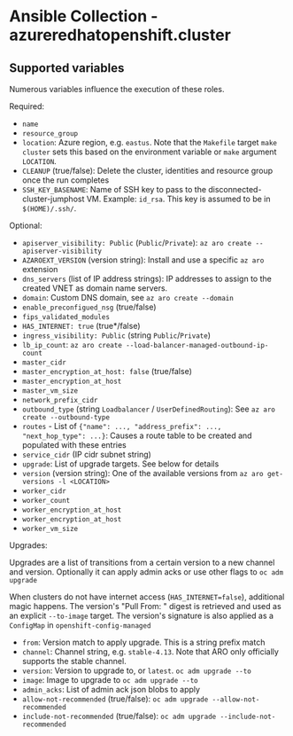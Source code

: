 # Ansible Collection - azureredhatopenshift.cluster

## Supported variables

Numerous variables influence the execution of these roles.

Required:

- `name`
- `resource_group`
- `location`: Azure region, e.g. `eastus`. Note that the `Makefile` target `make cluster` sets this based on the environment variable or `make` argument `LOCATION`.
- `CLEANUP` (true/false): Delete the cluster, identities and resource group once the run completes
- `SSH_KEY_BASENAME`: Name of SSH key to pass to the disconnected-cluster-jumphost VM. Example: `id_rsa`. This key is assumed to be in `$(HOME)/.ssh/`.

Optional:

- `apiserver_visibility: Public` (`Public`/`Private`): `az aro create --apiserver-visibility`
- `AZAROEXT_VERSION` (version string): Install and use a specific `az aro` extension
- `dns_servers` (list of IP address strings): IP addresses to assign to the created VNET as domain name servers.
- `domain`: Custom DNS domain, see `az aro create --domain`
- `enable_preconfigued_nsg` (true/false)
- `fips_validated_modules`
- `HAS_INTERNET: true` (true*/false)
- `ingress_visibility: Public` (string `Public`/`Private`)
- `lb_ip_count`: `az aro create --load-balancer-managed-outbound-ip-count`
- `master_cidr`
- `master_encryption_at_host: false` (true/false)
- `master_encryption_at_host`
- `master_vm_size`
- `network_prefix_cidr`
- `outbound_type` (string `Loadbalancer` / `UserDefinedRouting`): See `az aro create --outbound-type`
- `routes` - List of `{"name": ..., "address_prefix": ..., "next_hop_type": ...}`: Causes a route table to be created and populated with these entries
- `service_cidr` (IP cidr subnet string)
- `upgrade`: List of upgrade targets. See below for details
- `version` (version string): One of the available versions from `az aro get-versions -l <LOCATION>`
- `worker_cidr`
- `worker_count`
- `worker_encryption_at_host`
- `worker_encryption_at_host`
- `worker_vm_size`

Upgrades:

Upgrades are a list of transitions from a certain version to a new channel and version. Optionally it can apply admin acks or use other flags to `oc adm upgrade`

When clusters do not have internet access (`HAS_INTERNET=false`), additional magic happens. The version's "Pull From: " digest is retrieved and used as an explicit `--to-image` target. The version's signature is also applied as a `ConfigMap` in `openshift-config-managed`

- `from`: Version match to apply upgrade. This is a string prefix match
- `channel`: Channel string, e.g. `stable-4.13`. Note that ARO only officially supports the stable channel.
- `version`: Version to upgrade to, or `latest`. `oc adm upgrade --to`
- `image`: Image to upgrade to `oc adm upgrade --to`
- `admin_acks`: List of admin ack json blobs to apply
- `allow-not-recommended` (true/false): `oc adm upgrade --allow-not-recommended`
- `include-not-recommended` (true/false): `oc adm upgrade --include-not-recommended`
